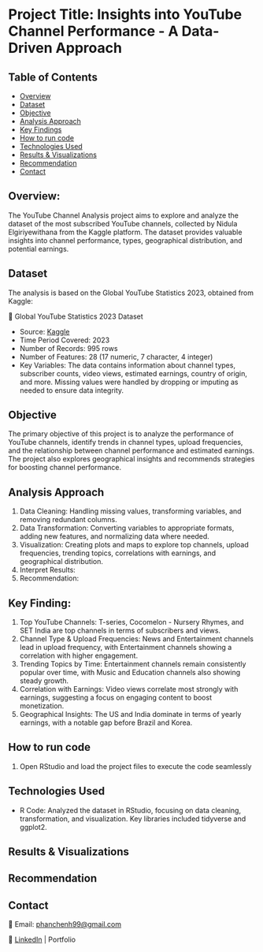 # Project Title: Insights into YouTube Channel Performance - A Data-Driven Approach

## Table of Contents
- [Overview](#overview)
- [Dataset](#dataset)
- [Objective](#objective)
- [Analysis Approach](#analysis-approach)
- [Key Findings](#key-findings)
- [How to run code](#how-to-run-code)
- [Technologies Used](#technologies-used)
- [Results & Visualizations](#results--visualizations)
- [Recommendation](#Recommendation)
- [Contact](#contact)

## Overview:

The YouTube Channel Analysis project aims to explore and analyze the dataset of the most subscribed YouTube channels, collected by Nidula Elgiriyewithana from the Kaggle platform. The dataset provides valuable insights into channel performance, types, geographical distribution, and potential earnings.

## Dataset

The analysis is based on the Global YouTube Statistics 2023, obtained from Kaggle:

🔗 Global YouTube Statistics 2023 Dataset
- Source: [Kaggle](https://www.kaggle.com/datasets/nelgiriyewithana/global-youtube-statistics-2023/data)
- Time Period Covered: 2023
- Number of Records: 995 rows
- Number of Features: 28 (17 numeric, 7 character, 4 integer) 
- Key Variables: The data contains information about channel types, subscriber counts, video views, estimated earnings, country of origin, and more. Missing values were handled by dropping or imputing as needed to ensure data integrity.

## Objective

The primary objective of this project is to analyze the performance of YouTube channels, identify trends in channel types, upload frequencies, and the relationship between channel performance and estimated earnings. The project also explores geographical insights and recommends strategies for boosting channel performance.

## Analysis Approach

1. Data Cleaning: Handling missing values, transforming variables, and removing redundant columns.
2. Data Transformation: Converting variables to appropriate formats, adding new features, and normalizing data where needed.
3. Visualization: Creating plots and maps to explore top channels, upload frequencies, trending topics, correlations with earnings, and geographical distribution.
4. Interpret Results:
5. Recommendation:

## Key Finding: 
1. Top YouTube Channels: T-series, Cocomelon - Nursery Rhymes, and SET India are top channels in terms of subscribers and views.
2. Channel Type & Upload Frequencies: News and Entertainment channels lead in upload frequency, with Entertainment channels showing a correlation with higher engagement.
3. Trending Topics by Time: Entertainment channels remain consistently popular over time, with Music and Education channels also showing steady growth.
4. Correlation with Earnings: Video views correlate most strongly with earnings, suggesting a focus on engaging content to boost monetization.
5. Geographical Insights: The US and India dominate in terms of yearly earnings, with a notable gap before Brazil and Korea.

## How to run code
1. Open RStudio and load the project files to execute the code seamlessly

## Technologies Used
- R Code: Analyzed the dataset in RStudio, focusing on data cleaning, transformation, and visualization. Key libraries included tidyverse and ggplot2.

## Results & Visualizations

## Recommendation

## Contact

📧 Email: phanchenh99@gmail.com

🔗 [LinkedIn](https://www.linkedin.com/in/phan-chenh-6a7ba127a/) | Portfolio

